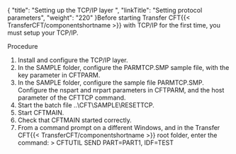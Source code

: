 {
    "title": "Setting up the TCP/IP layer ",
    "linkTitle": "Setting protocol parameters",
    "weight": "220"
}Before starting Transfer CFT{{< TransferCFT/componentshortname  >}} with TCP/IP for the first time, you must setup your TCP/IP.

Procedure

1. Install and configure
    the TCP/IP layer.
1. In the SAMPLE folder, configure
    the PARMTCP.SMP sample file, with the key
    parameter in CFTPARM.
1. In the SAMPLE folder, configure
    the sample file PARMTCP.SMP. Configure the nspart
    and nrpart parameters in CFTPARM,
    and the host parameter of the
    CFTTCP command.
1. Start the batch file ..\\CFT\\SAMPLE\\RESETTCP.
1. Start CFTMAIN.
1. Check that CFTMAIN
    started correctly.
1. From a command prompt on a different Windows, and in the Transfer CFT{{< TransferCFT/componentshortname >}} root folder, enter the
    command: > CFTUTIL SEND PART=PART1, IDF=TEST

 
